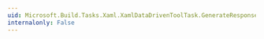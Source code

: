 ```yaml
---
uid: Microsoft.Build.Tasks.Xaml.XamlDataDrivenToolTask.GenerateResponseFileCommands
internalonly: False
---
```

